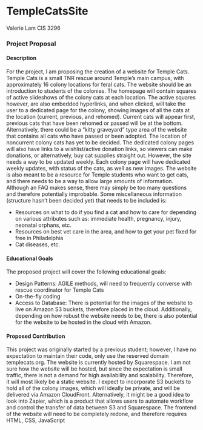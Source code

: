 # TempleCatsSite

Valerie Lam
CIS 3296							

### Project Proposal

#### Description
For the project, I am proposing the creation of a website for Temple Cats. Temple Cats is a small TNR rescue around Temple’s main campus, with approximately 16 colony locations for feral cats. The website should be an introduction to students of the colonies. The homepage will contain squares of active slideshows of the colony cats at each location. The active squares however, are also embedded hyperlinks, and when clicked, will take the user to a dedicated page for the colony, showing images of all the cats at the location (current, previous, and rehomed). Current cats will appear first, previous cats that have been rehomed or passed will be at the bottom. Alternatively, there could be a “kitty graveyard” type area of the website that contains all cats who have passed or been adopted. The location of noncurrent colony cats has yet to be decided. The dedicated colony pages will also have links to a wishlist/active donation links, so viewers can make donations, or alternatively, buy cat supplies straight out. However, the site needs a way to be updated weekly. Each colony page will have dedicated weekly updates, with status of the cats, as well as new images. 
The website is also meant to be a resource for Temple students who want to get cats, and there needs to be a way to allow large amounts of information. Although an FAQ makes sense, there may simply be too many questions and therefore potentially improbable. Some miscellaneous information (structure hasn’t been decided yet) that needs to be included is:
* Resources on what to do if you find a cat and how to care for depending on various attributes such as: immediate health, pregnancy, injury, neonatal orphans, etc.
* Resources on best vet care in the area, and how to get your pet fixed for free in Philadelphia
* Cat diseases, etc.

#### Educational Goals
The proposed project will cover the following educational goals: 
* Design Patterns: AGILE methods, will need to frequently converse with rescue coordinator for Temple Cats
* On-the-fly coding
* Access to Database: There is potential for the images of the website to live on Amazon S3 buckets, therefore placed in the cloud. Additionally, depending on how robust the website needs to be, there is also potential for the website to be hosted in the cloud with Amazon.

#### Proposed Contribution
This project was originally started by a previous student; however, I have no expectation to maintain their code, only use the reserved domain templecats.org. The website is currently hosted by Squarespace. I am not sure how the website will be hosted, but since the expectation is small traffic, there is not a demand for high availability and scalability. Therefore, it will most likely be a static website. I expect to incorporate S3 buckets to hold all of the colony images, which will ideally be private, and will be delivered via Amazon CloudFront. Alternatively, it might be a good idea to look into Zapier, which is a product that allows users to automate workflow and control the transfer of data between S3 and Squarespace. The frontend of the website will need to be completely redone, and therefore requires HTML, CSS, JavaScript

